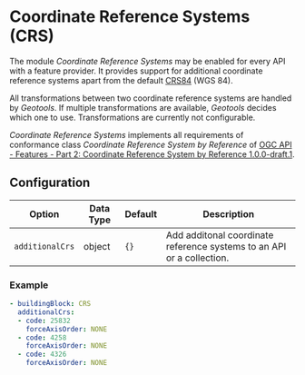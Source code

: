 # Coordinate Reference Systems (CRS)

The module *Coordinate Reference Systems* may be enabled for every API with a feature provider. It provides support for additional coordinate reference systems apart from the default [CRS84](http://www.opengis.net/def/crs/OGC/1.3/CRS84) (WGS 84).

All transformations between two coordinate reference systems are handled by *Geotools*. If multiple transformations are available, *Geotools* decides which one to use. Transformations are currently not configurable.

*Coordinate Reference Systems* implements all requirements of conformance class *Coordinate Reference System by Reference* of [OGC API - Features - Part 2: Coordinate Reference System by Reference 1.0.0-draft.1](http://docs.opengeospatial.org/DRAFTS/18-058.html).

## Configuration

|Option |Data Type |Default |Description
| --- | --- | --- | ---
|`additionalCrs` |object |`{}` |Add additonal coordinate reference systems to an API or a collection.

### Example

```yaml
- buildingBlock: CRS
  additionalCrs:
  - code: 25832
    forceAxisOrder: NONE
  - code: 4258
    forceAxisOrder: NONE
  - code: 4326
    forceAxisOrder: NONE
```
